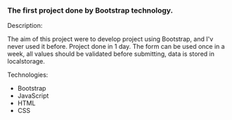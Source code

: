 ### The first project done by Bootstrap technology.

Description:

The aim of this project were to develop project using Bootstrap, and I'v never used it before. Project done in 1 day.
The form can be used once in a week, all values should be validated before submitting, data is stored in localstorage.

Technologies:
* Bootstrap
* JavaScript
* HTML
* CSS
